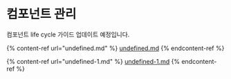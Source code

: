 # 컴포넌트 관리

컴포넌트 life cycle 가이드 업데이트 예정입니다.

{% content-ref url="undefined.md" %}
[undefined.md](undefined.md)
{% endcontent-ref %}

{% content-ref url="undefined-1.md" %}
[undefined-1.md](undefined-1.md)
{% endcontent-ref %}
